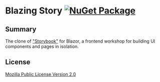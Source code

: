 ﻿# Blazing Story [![NuGet Package](https://img.shields.io/nuget/v/BlazingStory.svg)](https://www.nuget.org/packages/BlazingStory/)

## Summary

The clone of ["Storybook"](https://storybook.js.org/) for Blazor, a frontend workshop for building UI components and pages in isolation. 

## License

[Mozilla Public License Version 2.0](https://raw.githubusercontent.com/jsakamoto/BlazingStory/main/LICENSE)

